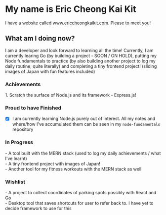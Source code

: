 <h1>My name is Eric Cheong Kai Kit</h1>

I have a website called www.ericcheongkaikit.com. Please to meet you!

<h2>What am I doing now?</h2>

I am a developer and look forward to learning all the time! Currently, I am currently learing Go (by building a project - SOON / ON HOLD), putting my Node fundamentals to practice (by also building another project to log my daily routine; quite literally) and completing a tiny frontend project! (sliding images of Japan with fun features included)
<br>

<h3>Achievements</h3>
1. Scratch the surface of Node.js and its framework - Express.js!
<br>

<h3>Proud to have Finished</h3>

* [x] I am currently learning Node.js purely out of interest. All my notes and where/how I've accumulated them can be seen in my `node-fundamentals` repository

<h3>In Progress</h3>
- A tool built with the MERN stack (used to log my daily achievements / what I've learnt) <br>
- A tiny frontend project with images of Japan! <br>
- Another tool for my fitness workouts with the MERN stack as well 

<h3>Wishlist</h3>
- A project to collect coordinates of parking spots possibly with React and Go <br>
- Desktop tool that saves shortcuts for user to refer back to. I have yet to decide framework to use for this

